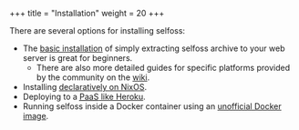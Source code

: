 +++
title = "Installation"
weight = 20
+++

There are several options for installing selfoss:

* The [basic installation](@/_index.md#installation) of simply extracting selfoss archive to your web server is great for beginners.
    * There are also more detailed guides for specific platforms provided by the community on the [wiki](https://github.com/fossar/selfoss/wiki#installation-instructions).
* Installing [declaratively on NixOS](https://github.com/fossar/selfoss/wiki/Declarative-installation-on-NixOS).
* Deploying to a [<abbr title="Platform as a Service">PaaS</abbr> like Heroku](https://github.com/fossar/selfoss/wiki/Run-selfoss-at-a-Heroku-like-PaaS).
* Running selfoss inside a Docker container using an [unofficial Docker image](https://hub.docker.com/r/hardware/selfoss).
